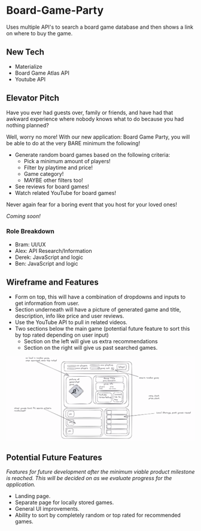 # Board-Game-Party
Uses multiple API's to search a board game database and then shows a link on where to buy the game.

## New Tech

- Materialize
- Board Game Atlas API
- Youtube API

## Elevator Pitch

Have you ever had guests over, family or friends, and have had that awkward experience where nobody knows what to do because you had nothing planned?

Well, worry no more!
With our new application: Board Game Party, you will be able to do at the very BARE minimum the following!

- Generate random board games based on the following criteria:
    - Pick a minimum amount of players!
    - Filter by playtime and price!
    - Game category!
    - MAYBE other filters too!
- See reviews for board games!
- Watch related YouTube for board games!

Never again fear for a boring event that you host for your loved ones! 

*Coming soon!*

### Role Breakdown

- Bram: UI/UX
- Alex: API Research/Information
- Derek: JavaScript and logic
- Ben: JavaScript and logic


## Wireframe and Features

- Form on top, this will have a combination of dropdowns and inputs to get information from user.
- Section underneath will have a picture of generated game and title, description, info like price and user reviews. 
- Use the YouTube API to pull in related videos.
- Two sections below the main game (potential future feature to sort this by top rated depending on user input)
    - Section on the left will give us extra recommendations
    - Section on the right will give us past searched games.

![wireframe](./assets/images/bgpwireframe.PNG)

## Potential Future Features

*Features for future development after the minimum viable product milestone is reached. This will be decided on as we evaluate progress for the application.*

- Landing page.
- Separate page for locally stored games.
- General UI improvements.
- Ability to sort by completely random or top rated for recommended games.